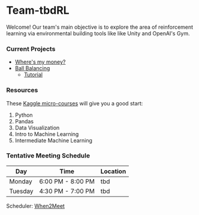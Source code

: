 # Team-tbdRL
Welcome! Our team's main objective is to explore the area of reinforcement learning via
environmental building tools like like Unity and OpenAI's Gym.

### Current Projects
- [Where's my money?](https://www.kaggle.com/jordanstarkey/tbdrl-money/edit)
- [Ball Balancing](https://youtu.be/-YWts_GlHCY)
    - [Tutorial](https://github.com/Unity-Technologies/ml-agents/blob/master/docs/Getting-Started-with-Balance-Ball.md)

### Resources
These [Kaggle micro-courses](https://www.kaggle.com/learn/overview) will give you a good start:
1. Python
1. Pandas
1. Data Visualization
1. Intro to Machine Learning
1. Intermediate Machine Learning

### Tentative Meeting Schedule
Day     |   Time                |   Location
--------|-----------------------|-------------
Monday  |   6:00 PM - 8:00 PM   |   tbd
Tuesday |   4:30 PM - 7:00 PM   |   tbd
Scheduler: [When2Meet](https://www.when2meet.com/?8183451-lczMg)